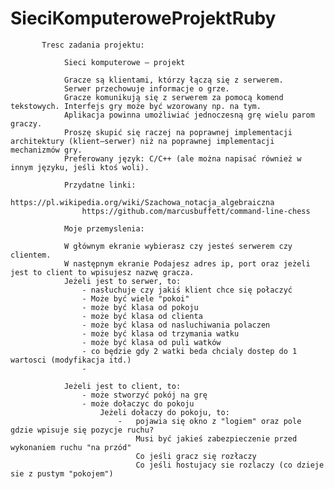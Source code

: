 # SieciKomputeroweProjektRuby

           Tresc zadania projektu:

                Sieci komputerowe – projekt

                Gracze są klientami, którzy łączą się z serwerem.
                Serwer przechowuje informacje o grze.
                Gracze komunikują się z serwerem za pomocą komend tekstowych. Interfejs gry może być wzorowany np. na tym.
                Aplikacja powinna umożliwiać jednoczesną grę wielu parom graczy.
                Proszę skupić się raczej na poprawnej implementacji architektury (klient–serwer) niż na poprawnej implementacji mechanizmów gry.
                Preferowany język: C/C++ (ale można napisać również w innym języku, jeśli ktoś woli).

                Przydatne linki:
                    https://pl.wikipedia.org/wiki/Szachowa_notacja_algebraiczna
                    https://github.com/marcusbuffett/command-line-chess

                Moje przemyslenia:

                W głównym ekranie wybierasz czy jesteś serwerem czy clientem.
                W następnym ekranie Podajesz adres ip, port oraz jeżeli jest to client to wpisujesz nazwę gracza.
                Jeżeli jest to serwer, to:
                    - nasłuchuje czy jakiś klient chce się połaczyć
                    - Może być wiele "pokoi"
                    - może być klasa od pokoju
                    - może być klasa od clienta
                    - może być klasa od nasluchiwania polaczen
                    - może być klasa od trzymania watku
                    - może być klasa od puli watków
                    - co będzie gdy 2 watki beda chcialy dostep do 1 wartosci (modyfikacja itd.)
                    -

                Jeżeli jest to client, to:
                    - może stworzyć pokój na grę
                    - może dołaczyc do pokoju
                        Jeżeli dołaczy do pokoju, to:
                            -   pojawia się okno z "logiem" oraz pole gdzie wpisuje się pozycje ruchu?
                                Musi być jakieś zabezpieczenie przed wykonaniem ruchu "na przód"
                                Co jeśli gracz się rozłaczy
                                Co jeśli hostujacy sie rozlaczy (co dzieje sie z pustym "pokojem")

